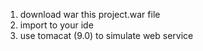 1. download war this project.war file
2. import to your ide
3. use tomacat (9.0)  to simulate web service
   
